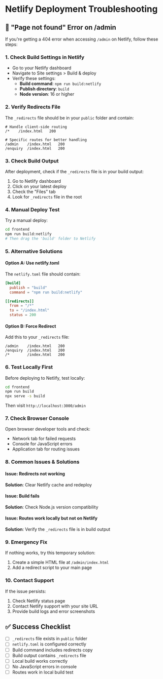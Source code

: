 # Netlify Deployment Troubleshooting

## 🚨 "Page not found" Error on /admin

If you're getting a 404 error when accessing `/admin` on Netlify, follow these steps:

### 1. Check Build Settings in Netlify
- Go to your Netlify dashboard
- Navigate to Site settings > Build & deploy
- Verify these settings:
  - **Build command**: `npm run build:netlify`
  - **Publish directory**: `build`
  - **Node version**: 16 or higher

### 2. Verify Redirects File
The `_redirects` file should be in your `public` folder and contain:
```
# Handle client-side routing
/*    /index.html   200

# Specific routes for better handling
/admin    /index.html   200
/enquiry  /index.html   200
```

### 3. Check Build Output
After deployment, check if the `_redirects` file is in your build output:
1. Go to Netlify dashboard
2. Click on your latest deploy
3. Check the "Files" tab
4. Look for `_redirects` file in the root

### 4. Manual Deploy Test
Try a manual deploy:
```bash
cd frontend
npm run build:netlify
# Then drag the 'build' folder to Netlify
```

### 5. Alternative Solutions

#### Option A: Use netlify.toml
The `netlify.toml` file should contain:
```toml
[build]
  publish = "build"
  command = "npm run build:netlify"

[[redirects]]
  from = "/*"
  to = "/index.html"
  status = 200
```

#### Option B: Force Redirect
Add this to your `_redirects` file:
```
/admin    /index.html   200
/enquiry  /index.html   200
/*        /index.html   200
```

### 6. Test Locally First
Before deploying to Netlify, test locally:
```bash
cd frontend
npm run build
npx serve -s build
```
Then visit `http://localhost:3000/admin`

### 7. Check Browser Console
Open browser developer tools and check:
- Network tab for failed requests
- Console for JavaScript errors
- Application tab for routing issues

### 8. Common Issues & Solutions

#### Issue: Redirects not working
**Solution**: Clear Netlify cache and redeploy

#### Issue: Build fails
**Solution**: Check Node.js version compatibility

#### Issue: Routes work locally but not on Netlify
**Solution**: Verify the `_redirects` file is in build output

### 9. Emergency Fix
If nothing works, try this temporary solution:
1. Create a simple HTML file at `/admin/index.html`
2. Add a redirect script to your main page

### 10. Contact Support
If the issue persists:
1. Check Netlify status page
2. Contact Netlify support with your site URL
3. Provide build logs and error screenshots

## ✅ Success Checklist
- [ ] `_redirects` file exists in `public` folder
- [ ] `netlify.toml` is configured correctly
- [ ] Build command includes redirects copy
- [ ] Build output contains `_redirects` file
- [ ] Local build works correctly
- [ ] No JavaScript errors in console
- [ ] Routes work in local build test 